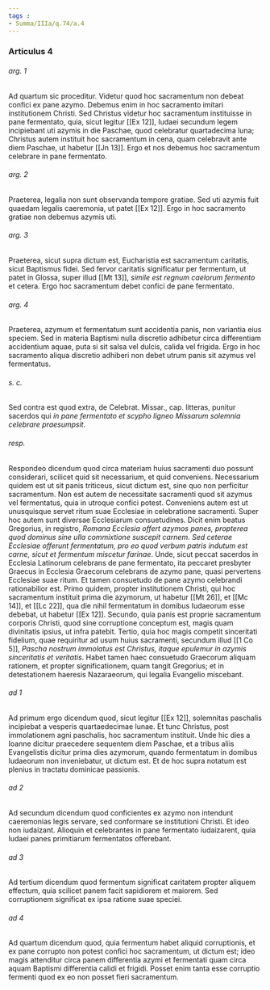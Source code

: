 ```yaml
---
tags : 
- Summa/IIIa/q.74/a.4
---
```


### Articulus 4

###### arg. 1
Ad quartum sic proceditur. Videtur quod hoc sacramentum non debeat confici ex pane azymo. Debemus enim in hoc sacramento imitari institutionem Christi. Sed Christus videtur hoc sacramentum instituisse in pane fermentato, quia, sicut legitur [[Ex 12]], Iudaei secundum legem incipiebant uti azymis in die Paschae, quod celebratur quartadecima luna; Christus autem instituit hoc sacramentum in cena, quam celebravit ante diem Paschae, ut habetur [[Jn 13]]. Ergo et nos debemus hoc sacramentum celebrare in pane fermentato.

###### arg. 2
Praeterea, legalia non sunt observanda tempore gratiae. Sed uti azymis fuit quaedam legalis caeremonia, ut patet [[Ex 12]]. Ergo in hoc sacramento gratiae non debemus azymis uti.

###### arg. 3
Praeterea, sicut supra dictum est, Eucharistia est sacramentum caritatis, sicut Baptismus fidei. Sed fervor caritatis significatur per fermentum, ut patet in Glossa, super illud [[Mt 13]], *simile est regnum caelorum fermento* et cetera. Ergo hoc sacramentum debet confici de pane fermentato.

###### arg. 4
Praeterea, azymum et fermentatum sunt accidentia panis, non variantia eius speciem. Sed in materia Baptismi nulla discretio adhibetur circa differentiam accidentium aquae, puta si sit salsa vel dulcis, calida vel frigida. Ergo in hoc sacramento aliqua discretio adhiberi non debet utrum panis sit azymus vel fermentatus.

###### s. c.
Sed contra est quod extra, de Celebrat. Missar., cap. litteras, punitur sacerdos qui *in pane fermentato et scypho ligneo Missarum solemnia celebrare praesumpsit*.

###### resp.
Respondeo dicendum quod circa materiam huius sacramenti duo possunt considerari, scilicet quid sit necessarium, et quid conveniens. Necessarium quidem est ut sit panis triticeus, sicut dictum est, sine quo non perficitur sacramentum. Non est autem de necessitate sacramenti quod sit azymus vel fermentatus, quia in utroque confici potest. Conveniens autem est ut unusquisque servet ritum suae Ecclesiae in celebratione sacramenti. Super hoc autem sunt diversae Ecclesiarum consuetudines. Dicit enim beatus Gregorius, in registro, *Romana Ecclesia offert azymos panes, propterea quod dominus sine ulla commixtione suscepit carnem. Sed ceterae Ecclesiae offerunt fermentatum, pro eo quod verbum patris indutum est carne, sicut et fermentum miscetur farinae*. Unde, sicut peccat sacerdos in Ecclesia Latinorum celebrans de pane fermentato, ita peccaret presbyter Graecus in Ecclesia Graecorum celebrans de azymo pane, quasi pervertens Ecclesiae suae ritum. Et tamen consuetudo de pane azymo celebrandi rationabilior est. Primo quidem, propter institutionem Christi, qui hoc sacramentum instituit prima die azymorum, ut habetur [[Mt 26]], et [[Mc 14]], et [[Lc 22]], qua die nihil fermentatum in domibus Iudaeorum esse debebat, ut habetur [[Ex 12]]. Secundo, quia panis est proprie sacramentum corporis Christi, quod sine corruptione conceptum est, magis quam divinitatis ipsius, ut infra patebit. Tertio, quia hoc magis competit sinceritati fidelium, quae requiritur ad usum huius sacramenti, secundum illud [[1 Co 5]], *Pascha nostrum immolatus est Christus, itaque epulemur in azymis sinceritatis et veritatis*. Habet tamen haec consuetudo Graecorum aliquam rationem, et propter significationem, quam tangit Gregorius; et in detestationem haeresis Nazaraeorum, qui legalia Evangelio miscebant.

###### ad 1
Ad primum ergo dicendum quod, sicut legitur [[Ex 12]], solemnitas paschalis incipiebat a vesperis quartaedecimae lunae. Et tunc Christus, post immolationem agni paschalis, hoc sacramentum instituit. Unde hic dies a Ioanne dicitur praecedere sequentem diem Paschae, et a tribus aliis Evangelistis dicitur prima dies azymorum, quando fermentatum in domibus Iudaeorum non inveniebatur, ut dictum est. Et de hoc supra notatum est plenius in tractatu dominicae passionis.

###### ad 2
Ad secundum dicendum quod conficientes ex azymo non intendunt caeremonias legis servare, sed conformare se institutioni Christi. Et ideo non iudaizant. Alioquin et celebrantes in pane fermentato iudaizarent, quia Iudaei panes primitiarum fermentatos offerebant.

###### ad 3
Ad tertium dicendum quod fermentum significat caritatem propter aliquem effectum, quia scilicet panem facit sapidiorem et maiorem. Sed corruptionem significat ex ipsa ratione suae speciei.

###### ad 4
Ad quartum dicendum quod, quia fermentum habet aliquid corruptionis, et ex pane corrupto non potest confici hoc sacramentum, ut dictum est; ideo magis attenditur circa panem differentia azymi et fermentati quam circa aquam Baptismi differentia calidi et frigidi. Posset enim tanta esse corruptio fermenti quod ex eo non posset fieri sacramentum.

